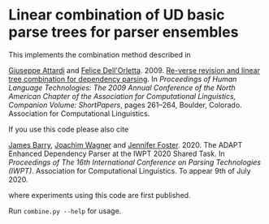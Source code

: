 # Linear combination of UD basic parse trees for parser ensembles

This implements the combination method described in

[Giuseppe  Attardi](https://github.com/attardi "Github Profile")  and
[Felice  Dell'Orletta](https://scholar.google.com/citations?user=uhInFTQAAAAJ "Google Scholar Page").
2009.
[Re-verse revision and linear tree combination for dependency parsing](https://www.aclweb.org/anthology/N09-2066/ "View in ACL Anthology").
In *Proceedings of Human Language Technologies: The 2009 Annual Conference of the North American Chapter of the Association for Computational Linguistics, Companion Volume: ShortPapers*, pages 261–264, Boulder, Colorado.
Association for Computational Linguistics.

If you use this code please also cite

[James Barry](https://github.com/jbrry/ "Github Profile"),
[Joachim Wagner](https://github.com/jowagner/ "Github Profile") and
[Jennifer Foster](https://github.com/fosterjen/ "Github Profile").
2020.
The ADAPT Enhanced Dependency Parser at the IWPT 2020 Shared Task.
In *Proceedings of The 16th International Conference on Parsing Technologies (IWPT)*.
Association for Computational Linguistics.
To appear 9th of July 2020.

where experiments using this code are first published.

Run `combine.py --help` for usage.

